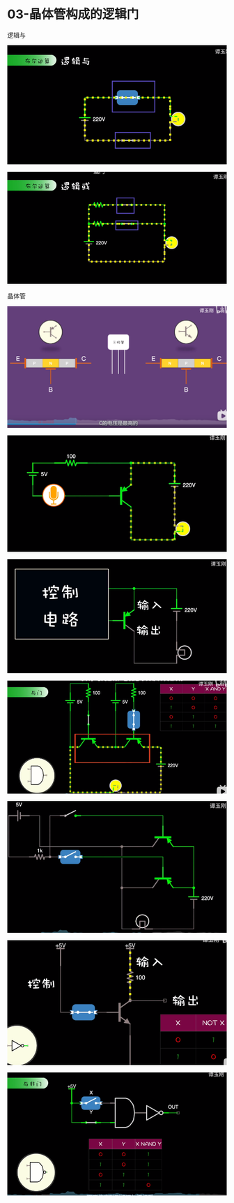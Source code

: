 #  03-晶体管构成的逻辑门

逻辑与

![image-20221110214211666](assets/image-20221110214211666.png)



![image-20221110214245221](assets/image-20221110214245221.png)



晶体管

![image-20221110214423077](assets/image-20221110214423077.png)



![image-20221110214559203](assets/image-20221110214559203.png)



![image-20221110214704659](assets/image-20221110214704659.png)





![image-20221110214810666](assets/image-20221110214810666.png)





![image-20221110214937976](assets/image-20221110214937976.png)





![image-20221110215224168](assets/image-20221110215224168.png)





![image-20221110215325600](assets/image-20221110215325600.png)
